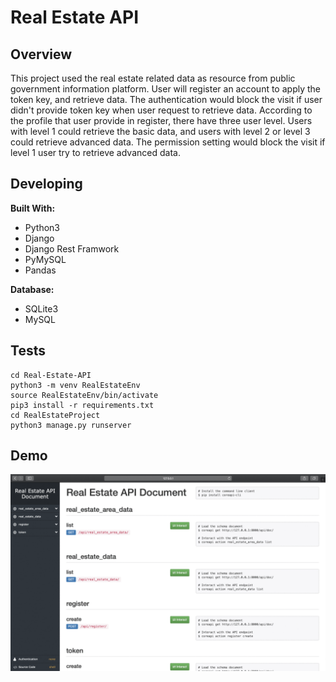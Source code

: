 # Real Estate API

## Overview
This project used the real estate related data as resource from public government information platform. User will register an account to apply the token key, and retrieve data. The authentication would block the visit if user didn't provide token key when user request to retrieve data. According to the profile that user provide in register, there have three user level. Users with level 1 could retrieve the basic data, and users with level 2 or level 3 could retrieve advanced data. The permission setting would block the visit if level 1 user try to retrieve advanced data.

## Developing
**Built With:**
* Python3
* Django
* Django Rest Framwork
* PyMySQL
* Pandas

**Database:**
* SQLite3
* MySQL

## Tests
```
cd Real-Estate-API
python3 -m venv RealEstateEnv
source RealEstateEnv/bin/activate
pip3 install -r requirements.txt
cd RealEstateProject
python3 manage.py runserver
```

## Demo
![Demo](https://github.com/Rex-Chiang/Real-Estate-API/blob/main/Demo.gif)
